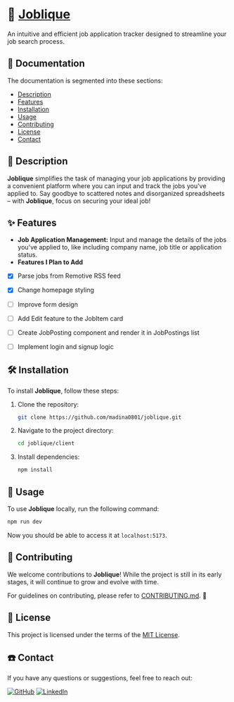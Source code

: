 # 💼 [Joblique](https://job-trackr-00f2.onrender.com)

An intuitive and efficient job application tracker designed to streamline your job search process.

## 📝 Documentation

The documentation is segmented into these sections:

- [Description](#-description)
- [Features](#-features)
- [Installation](#%EF%B8%8F-installation)
- [Usage](#-usage)
- [Contributing](#-contributing)
- [License](#-license)
- [Contact](#%EF%B8%8F-contact)

## 👀 Description

**Joblique** simplifies the task of managing your job applications by providing a convenient platform where you can input and track the jobs you've applied to. Say goodbye to scattered notes and disorganized spreadsheets – with **Joblique**, focus on securing your ideal job!

## ✨ Features

- **Job Application Management:** Input and manage the details of the jobs you've applied to, like including company name, job title or application status. <br />
- **Features I Plan to Add** <br />
- [X] Parse jobs from Remotive RSS feed
- [X] Change homepage styling
- [ ] Improve form design
- [ ] Add Edit feature to the JobItem card
- [ ] Create JobPosting component and render it in JobPostings list
- [ ] Implement login and signup logic
      
      

## 🛠️ Installation

To install **Joblique**, follow these steps:

1. Clone the repository:

    ```bash
    git clone https://github.com/madina0801/joblique.git
    ```

2. Navigate to the project directory:

    ```bash
    cd joblique/client
    ```

3. Install dependencies:

    ```bash
    npm install
    ```

## 🚀 Usage

To use **Joblique** locally, run the following command:

```bash
npm run dev
````

Now you should be able to access it at `localhost:5173`.

## 🤝 Contributing

We welcome contributions to **Joblique**! While the project is still in its early stages, it will continue to grow and evolve with time.

For guidelines on contributing, please refer to [CONTRIBUTING.md](CONTRIBUTING.md). 🤗

## 📄 License

This project is licensed under the terms of the [MIT License](LICENSE).

## ☎️ Contact

If you have any questions or suggestions, feel free to reach out:

<p align="left">
<a href="https://github.com/madina0801">
  <img alt="GitHub" title="GitHub" src="https://img.shields.io/badge/madina0801-%23c9510c?style=for-the-badge&logo=github"/></a>

<a href="https://www.linkedin.com/in/madina-tussupova">
  <img alt="LinkedIn" title="LinkedIn" src="https://img.shields.io/badge/Madina%20Tussupova-%230077B5?style=for-the-badge&logo=linkedin&link=https%3A%2F%2Fwww.linkedin.com%2Fin%2Fmadina-tussupova"/></a>
</p>
